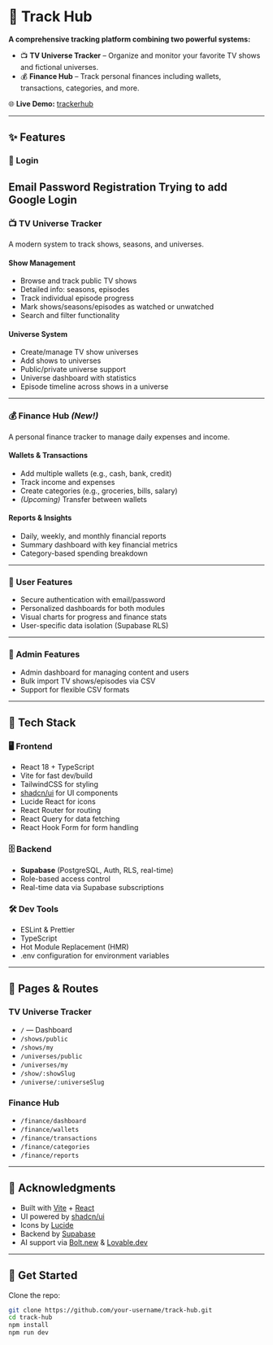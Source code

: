 # 🎯 Track Hub

**A comprehensive tracking platform combining two powerful systems:**

- 📺 **TV Universe Tracker** – Organize and monitor your favorite TV shows and fictional universes.  
- 💰 **Finance Hub** – Track personal finances including wallets, transactions, categories, and more.

🌐 **Live Demo:** [trackerhub](https://trackerhub.netlify.app)

---

## ✨ Features

### 🔑 Login
Email Password Registration
Trying to add Google Login
--
### 📺 TV Universe Tracker
A modern system to track shows, seasons, and universes.

#### Show Management
- Browse and track public TV shows  
- Detailed info: seasons, episodes  
- Track individual episode progress  
- Mark shows/seasons/episodes as watched or unwatched  
- Search and filter functionality  

#### Universe System
- Create/manage TV show universes  
- Add shows to universes  
- Public/private universe support  
- Universe dashboard with statistics  
- Episode timeline across shows in a universe  

---

### 💰 Finance Hub *(New!)*
A personal finance tracker to manage daily expenses and income.

#### Wallets & Transactions
- Add multiple wallets (e.g., cash, bank, credit)  
- Track income and expenses  
- Create categories (e.g., groceries, bills, salary)  
- *(Upcoming)* Transfer between wallets  

#### Reports & Insights
- Daily, weekly, and monthly financial reports  
- Summary dashboard with key financial metrics  
- Category-based spending breakdown  

---

### 👤 User Features
- Secure authentication with email/password  
- Personalized dashboards for both modules  
- Visual charts for progress and finance stats  
- User-specific data isolation (Supabase RLS)  

---

### 🔧 Admin Features
- Admin dashboard for managing content and users  
- Bulk import TV shows/episodes via CSV  
- Support for flexible CSV formats  

---

## 🧰 Tech Stack

### 🖥️ Frontend
- React 18 + TypeScript  
- Vite for fast dev/build  
- TailwindCSS for styling  
- [shadcn/ui](https://ui.shadcn.com) for UI components  
- Lucide React for icons  
- React Router for routing  
- React Query for data fetching  
- React Hook Form for form handling  

### 🗄️ Backend
- **Supabase** (PostgreSQL, Auth, RLS, real-time)  
- Role-based access control  
- Real-time data via Supabase subscriptions  

### 🛠️ Dev Tools
- ESLint & Prettier  
- TypeScript  
- Hot Module Replacement (HMR)  
- .env configuration for environment variables  

---

## 🔑 Pages & Routes

### TV Universe Tracker
- `/` — Dashboard  
- `/shows/public`  
- `/shows/my`  
- `/universes/public`  
- `/universes/my`  
- `/show/:showSlug`  
- `/universe/:universeSlug`  

### Finance Hub
- `/finance/dashboard`  
- `/finance/wallets`  
- `/finance/transactions`  
- `/finance/categories`  
- `/finance/reports`  

---

## 🧠 Acknowledgments

- Built with [Vite](https://vitejs.dev) + [React](https://react.dev)  
- UI powered by [shadcn/ui](https://ui.shadcn.com)  
- Icons by [Lucide](https://lucide.dev)  
- Backend by [Supabase](https://supabase.com)  
- AI support via [Bolt.new](https://bolt.new) & [Lovable.dev](https://lovable.dev)  

---

## 🚀 Get Started

Clone the repo:

```bash
git clone https://github.com/your-username/track-hub.git
cd track-hub
npm install
npm run dev

